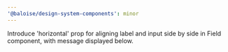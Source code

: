 ```yaml
---
'@baloise/design-system-components': minor
---
```


Introduce 'horizontal' prop for aligning label and input side by side in Field component, with message displayed below.
